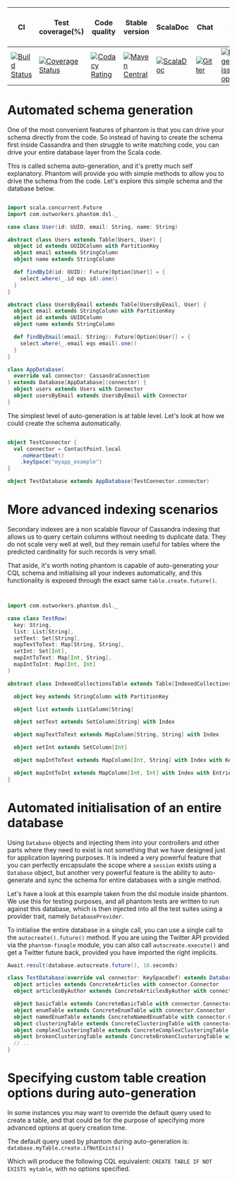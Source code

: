 | CI  | Test coverage(%) | Code quality | Stable version | ScalaDoc | Chat | Open issues | Average issue resolution time | 
| --- | ---------------- | -------------| -------------- | -------- | ---- | ----------- | ----------------------------- |
| [![Build Status](https://travis-ci.org/outworkers/phantom.svg?branch=develop)](https://travis-ci.org/outworkers/phantom?branch=develop) | [![Coverage Status](https://coveralls.io/repos/github/outworkers/phantom/badge.svg?branch=develop)](https://coveralls.io/github/outworkers/phantom?branch=develop) | [![Codacy Rating](https://api.codacy.com/project/badge/grade/25bee222a7d142ff8151e6ceb39151b4)](https://www.codacy.com/app/flavian/phantom_2) | [![Maven Central](https://maven-badges.herokuapp.com/maven-central/com.outworkers/phantom-dsl_2.11/badge.svg)](https://maven-badges.herokuapp.com/maven-central/com.outworkers/phantom-dsl_2.11) | [![ScalaDoc](http://javadoc-badge.appspot.com/com.outworkers/phantom-dsl_2.11.svg?label=scaladoc)](http://javadoc-badge.appspot.com/com.outworkers/phantom-dsl_2.11) | [![Gitter](https://badges.gitter.im/Join%20Chat.svg)](https://gitter.im/outworkers/phantom?utm_source=badge&utm_medium=badge&utm_campaign=pr-badge&utm_content=badge) | [![Percentage of issues still open](http://isitmaintained.com/badge/open/outworkers/phantom.svg)](http://isitmaintained.com/project/outworkers/phantom "%% of issues still open") | [![Average time to resolve an issue](http://isitmaintained.com/badge/resolution/outworkers/phantom.svg)](http://isitmaintained.com/project/outworkers/phantom "Average time to resolve an issue") |


<a id="automated-schema-generation">Automated schema generation</a>
===================================================================

One of the most convenient features of phantom is that you can drive your schema directly from the code. So instead of
having to create the schema first inside Cassandra and then struggle to write matching code, you can drive your entire
database layer from the Scala code.

This is called schema auto-generation, and it's pretty much self explanatory. Phantom will provide you with simple methods
to allow you to drive the schema from the code. Let's explore this simple schema and the database below.

```scala

import scala.concurrent.Future
import com.outworkers.phantom.dsl._

case class User(id: UUID, email: String, name: String)

abstract class Users extends Table[Users, User] {
  object id extends UUIDColumn with PartitionKey
  object email extends StringColumn
  object name extends StringColumn

  def findById(id: UUID): Future[Option[User]] = {
    select.where(_.id eqs id).one()
  }
}

abstract class UsersByEmail extends Table[UsersByEmail, User] {
  object email extends StringColumn with PartitionKey
  object id extends UUIDColumn
  object name extends StringColumn

  def findByEmail(email: String): Future[Option[User]] = {
    select.where(_.email eqs email).one()
  }
}

class AppDatabase(
  override val connector: CassandraConnection
) extends Database[AppDatabase](connector) {
  object users extends Users with Connector
  object usersByEmail extends UsersByEmail with Connector
}
```

The simplest level of auto-generation is at table level. Let's look at how we could create the schema automatically.

```scala

object TestConnector {
  val connector = ContactPoint.local
    .noHeartbeat()
    .keySpace("myapp_example")
}

object TestDatabase extends AppDatabase(TestConnector.connector)

```


More advanced indexing scenarios
================================

Secondary indexes are a non scalable flavour of Cassandra indexing that allows us to query certain columns without needing to duplicate data. They do not scale very well at well, but they remain useful for tables where the predicted cardinality for such records is very small.

That aside, it's worth noting phantom is capable of auto-generating your CQL schema and initialising all your indexes automatically, and this functionality is exposed through the exact same `table.create.future()`.

```scala


import com.outworkers.phantom.dsl._

case class TestRow(
  key: String,
  list: List[String],
  setText: Set[String],
  mapTextToText: Map[String, String],
  setInt: Set[Int],
  mapIntToText: Map[Int, String],
  mapIntToInt: Map[Int, Int]
)

abstract class IndexedCollectionsTable extends Table[IndexedCollectionsTable, TestRow] {

  object key extends StringColumn with PartitionKey

  object list extends ListColumn[String]

  object setText extends SetColumn[String] with Index

  object mapTextToText extends MapColumn[String, String] with Index

  object setInt extends SetColumn[Int]

  object mapIntToText extends MapColumn[Int, String] with Index with Keys

  object mapIntToInt extends MapColumn[Int, Int] with Index with Entries
}
```

Automated initialisation of an entire database
=============================================

Using `Database` objects and injecting them into your controllers and other parts where they need to exist is not something that we have designed just for application layering purposes. It is indeed a very powerful feature that you can perfectly encapsulate the scope where a `session` exists using a `Database` object, but another very powerful feature is the ability to auto-generate and sync the schema for entire databases with a single method.

Let's have a look at this example taken from the dsl module inside phantom. We use this for testing purposes, and all phantom tests are written to run against this database, which is then injected into all the test suites using a provider trait, namely `DatabaseProvider`.

To initialise the entire database in a single call, you can use a single call to the `autocreate().future()` method. If you are using the Twitter API provided via the `phantom-finagle` module, you can also call `autocreate.execute()` and get a Twitter future back, provided you have imported the right implicits.

```scala
Await.result(database.autocreate.future(), 10.seconds)
```

```scala
class TestDatabase(override val connector: KeySpaceDef) extends DatabaseImpl(connector) {
  object articles extends ConcreteArticles with connector.Connector
  object articlesByAuthor extends ConcreteArticlesByAuthor with connector.Connector

  object basicTable extends ConcreteBasicTable with connector.Connector
  object enumTable extends ConcreteEnumTable with connector.Connector
  object namedEnumTable extends ConcreteNamedEnumTable with connector.Connector
  object clusteringTable extends ConcreteClusteringTable with connector.Connector
  object complexClusteringTable extends ConcreteComplexClusteringTable with connector.Connector
  object brokenClusteringTable extends ConcreteBrokenClusteringTable with connector.Connector
  // ..
}
```

Specifying custom table creation options during auto-generation
==================================================================

In some instances you may want to override the default query used to create a table, and that could be for the purpose of specifying more advanced options at query creation time.

The default query used by phantom during auto-generation is: `database.myTable.create.ifNotExists()`

Which will produce the following CQL equivalent: `CREATE TABLE IF NOT EXISTS mytable`, with no options specified.
